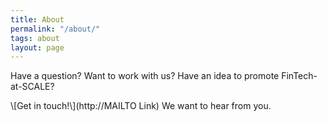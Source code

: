 ```yaml
---
title: About
permalink: "/about/"
tags: about
layout: page
---
```


Have a question? Want to work with us? Have an idea to promote FinTech-at-SCALE?

\\\[Get in touch!\\\](http://MAILTO Link) We want to hear from you.